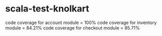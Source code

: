 # scala-test-knolkart

code coverage for account module = 100%
code coverage for inventory module = 84.21%
code coverage for checkout module = 85.71%

